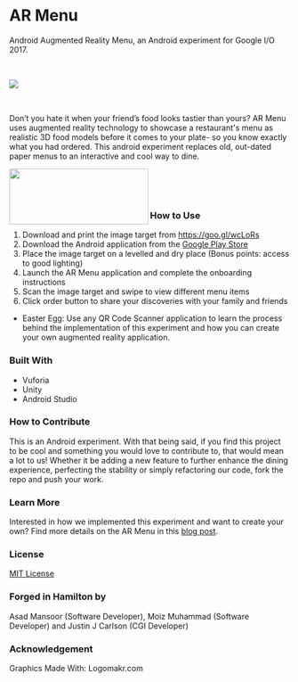 # AR Menu 

Android Augmented Reality Menu, an Android experiment for Google I/O 2017.

<br />

![](https://github.com/asadmansr/ARMenu/blob/master/giphy.gif)

<br />

Don’t you hate it when your friend’s food looks tastier than yours? AR Menu uses augmented reality technology to showcase a restaurant's menu as realistic 3D food models before it comes to your plate- so you know exactly what you had ordered. This android experiment replaces old, out-dated paper menus to an interactive and cool way to dine.


<a href="https://play.google.com/store/apps/details?id=com.PulsarLabs.ARMenu&hl=en&pli=1"><img src="https://github.com/asadmansr/ARMenu/blob/master/google_play.png" align="left" height="100" width="250" ></a>

<br />
<br />
<br />

### How to Use

1) Download and print the image target from https://goo.gl/wcLoRs
2) Download the Android application from the [Google Play Store](https://play.google.com/store/apps/details?id=com.PulsarLabs.ARMenu&hl=en&pli=1)
3) Place the image target on a levelled and dry place (Bonus points: access to good lighting)
4) Launch the AR Menu application and complete the onboarding instructions
5) Scan the image target and swipe to view different menu items
6) Click order button to share your discoveries with your family and friends

* Easter Egg: Use any QR Code Scanner application to learn the process behind the implementation of this experiment and how you can create your own augmented reality application.


### Built With

* Vuforia
* Unity
* Android Studio


### How to Contribute

This is an Android experiment. With that being said, if you find this project to be cool and something you would love to contribute to, that would mean a lot to us! Whether it be adding a new feature to further enhance the dining experience, perfecting the stability or simply refactoring our code, fork the repo and push your work.


### Learn More

Interested in how we implemented this experiment and want to create your own? Find more details on the AR Menu in this [blog post](https://medium.com/@asadmansoor/android-experiment-f816ef6b3ad5).


### License

[MIT License](https://github.com/asadmansr/ARMenu/blob/master/LICENSE.md)


### Forged in Hamilton by

Asad Mansoor (Software Developer), Moiz Muhammad (Software Developer) and Justin J Carlson (CGI Developer)


### Acknowledgement

Graphics Made With: Logomakr.com


